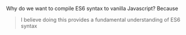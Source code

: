 Why do we want to compile ES6 syntax to vanilla Javascript? Because
> I believe doing this provides a fundamental understanding of ES6 syntax
